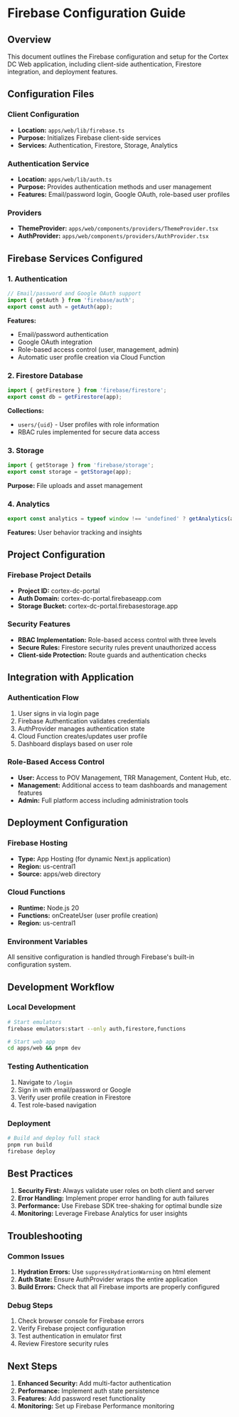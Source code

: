 # Firebase Configuration Guide

## Overview

This document outlines the Firebase configuration and setup for the Cortex DC Web application, including client-side authentication, Firestore integration, and deployment features.

## Configuration Files

### Client Configuration
- **Location:** `apps/web/lib/firebase.ts`
- **Purpose:** Initializes Firebase client-side services
- **Services:** Authentication, Firestore, Storage, Analytics

### Authentication Service
- **Location:** `apps/web/lib/auth.ts`
- **Purpose:** Provides authentication methods and user management
- **Features:** Email/password login, Google OAuth, role-based user profiles

### Providers
- **ThemeProvider:** `apps/web/components/providers/ThemeProvider.tsx`
- **AuthProvider:** `apps/web/components/providers/AuthProvider.tsx`

## Firebase Services Configured

### 1. Authentication
```typescript
// Email/password and Google OAuth support
import { getAuth } from 'firebase/auth';
export const auth = getAuth(app);
```

**Features:**
- Email/password authentication
- Google OAuth integration
- Role-based access control (user, management, admin)
- Automatic user profile creation via Cloud Function

### 2. Firestore Database
```typescript
import { getFirestore } from 'firebase/firestore';
export const db = getFirestore(app);
```

**Collections:**
- `users/{uid}` - User profiles with role information
- RBAC rules implemented for secure data access

### 3. Storage
```typescript
import { getStorage } from 'firebase/storage';
export const storage = getStorage(app);
```

**Purpose:** File uploads and asset management

### 4. Analytics
```typescript
export const analytics = typeof window !== 'undefined' ? getAnalytics(app) : null;
```

**Features:** User behavior tracking and insights

## Project Configuration

### Firebase Project Details
- **Project ID:** cortex-dc-portal
- **Auth Domain:** cortex-dc-portal.firebaseapp.com
- **Storage Bucket:** cortex-dc-portal.firebasestorage.app

### Security Features
- **RBAC Implementation:** Role-based access control with three levels
- **Secure Rules:** Firestore security rules prevent unauthorized access
- **Client-side Protection:** Route guards and authentication checks

## Integration with Application

### Authentication Flow
1. User signs in via login page
2. Firebase Authentication validates credentials
3. AuthProvider manages authentication state
4. Cloud Function creates/updates user profile
5. Dashboard displays based on user role

### Role-Based Access Control
- **User:** Access to POV Management, TRR Management, Content Hub, etc.
- **Management:** Additional access to team dashboards and management features
- **Admin:** Full platform access including administration tools

## Deployment Configuration

### Firebase Hosting
- **Type:** App Hosting (for dynamic Next.js application)
- **Region:** us-central1
- **Source:** apps/web directory

### Cloud Functions
- **Runtime:** Node.js 20
- **Functions:** onCreateUser (user profile creation)
- **Region:** us-central1

### Environment Variables
All sensitive configuration is handled through Firebase's built-in configuration system.

## Development Workflow

### Local Development
```bash
# Start emulators
firebase emulators:start --only auth,firestore,functions

# Start web app
cd apps/web && pnpm dev
```

### Testing Authentication
1. Navigate to `/login`
2. Sign in with email/password or Google
3. Verify user profile creation in Firestore
4. Test role-based navigation

### Deployment
```bash
# Build and deploy full stack
pnpm run build
firebase deploy
```

## Best Practices

1. **Security First:** Always validate user roles on both client and server
2. **Error Handling:** Implement proper error handling for auth failures
3. **Performance:** Use Firebase SDK tree-shaking for optimal bundle size
4. **Monitoring:** Leverage Firebase Analytics for user insights

## Troubleshooting

### Common Issues
1. **Hydration Errors:** Use `suppressHydrationWarning` on html element
2. **Auth State:** Ensure AuthProvider wraps the entire application
3. **Build Errors:** Check that all Firebase imports are properly configured

### Debug Steps
1. Check browser console for Firebase errors
2. Verify Firebase project configuration
3. Test authentication in emulator first
4. Review Firestore security rules

## Next Steps

1. **Enhanced Security:** Add multi-factor authentication
2. **Performance:** Implement auth state persistence
3. **Features:** Add password reset functionality
4. **Monitoring:** Set up Firebase Performance monitoring